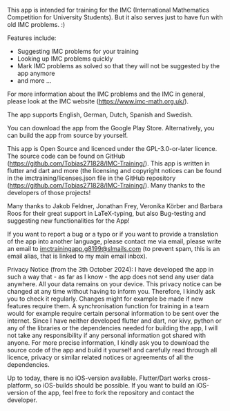 This app is intended for training for the IMC (International Mathematics Competition for University Students). But it also serves just to have fun with old IMC problems. :)

Features include:
- Suggesting IMC problems for your training
- Looking up IMC problems quickly
- Mark IMC problems as solved so that they will not be suggested by the app anymore
- and more ...

For more information about the IMC problems and the IMC in general, please look at the IMC website (https://www.imc-math.org.uk/).

The app supports English, German, Dutch, Spanish and Swedish.

You can download the app from the Google Play Store. Alternatively, you can build the app from source by yourself.

This app is Open Source and licenced under the GPL-3.0-or-later licence. The source code can be found on GitHub (https://github.com/Tobias271828/IMC-Training/). This app is written in flutter and dart and more (the licensing and copyright notices can be found in the imctraining/licenses.json file in the GitHub repository (https://github.com/Tobias271828/IMC-Training/). Many thanks to the developers of those projects!

Many thanks to Jakob Feldner, Jonathan Frey, Veronika Körber and Barbara Roos for their great support in LaTeX-typing, but also Bug-testing and suggesting new functionalities for the App!

If you want to report a bug or a typo or if you want to provide a translation of the app into another language, please contact me via email, please write an email to imctrainingapp.g8199@slmails.com (to prevent spam, this is an email alias, that is linked to my main email inbox).

Privacy Notice (from the 3th October 2024): I have developed the app in such a way that - as far as I know - the app does not send any user data anywhere. All your data remains on your device. This privacy notice can be changed at any time without having to inform you. Therefore, I kindly ask you to check it regularly. Changes might for example be made if new features require them. A synchronisation function for training in a team would for example require certain personal information to be sent over the internet. Since I have neither developed flutter and dart, nor kivy, python or any of the libraries or the dependencies needed for building the app, I will not take any responsibility if any personal information got shared with anyone. For more precise information, I kindly ask you to download the source code of the app and build it yourself and carefully read through all licence, privacy or similar related notices or agreements of all the dependencies.


Up to today, there is no iOS-version available. Flutter/Dart works cross-platform, so iOS-builds should be possible. If you want to build an iOS-version of the app, feel free to fork the repository and contact the developer.
